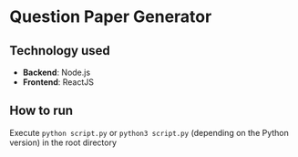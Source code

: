 # Question Paper Generator

## Technology used
- **Backend**: Node.js
- **Frontend**: ReactJS 

## How to run
Execute `python script.py` or `python3 script.py` (depending on the Python version) in the root directory
